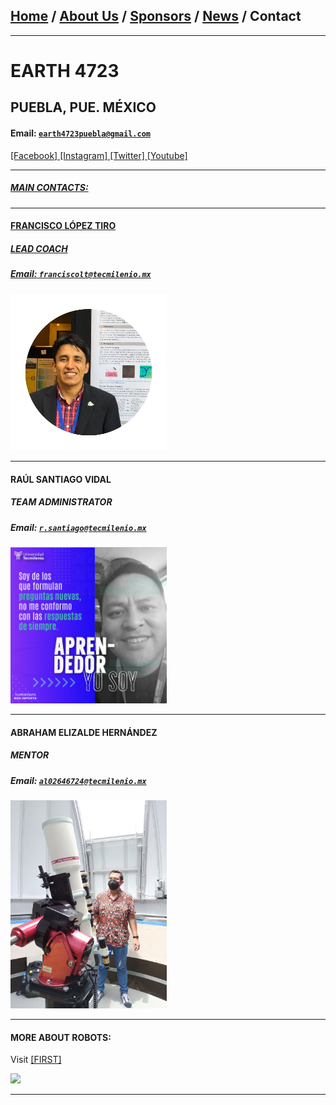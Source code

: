 ## [Home](/index) / [About Us](/about_us) / [Sponsors](/sponsors) / [News](/news) / Contact
___

# EARTH 4723
## PUEBLA, PUE. MÉXICO
#### **Email:** [`earth4723puebla@gmail.com`](mailto:earth4723puebla@gmail.com?subject=%20Hola%20mundo)

<a href="https://facebook.com/earth4723/" target="_blank">[Facebook]
<a href="https://instagram.com/earth4723oficial/" target="_blank">[Instagram]
<a href="https://twitter.com/EARTH4723/" target="_blank">[Twitter]
<a href="https://www.youtube.com/channel/UCeWcOMtKdGn8toLxm1Cse3w/" target="_blank">[Youtube]

___

##### MAIN CONTACTS:
---

#### FRANCISCO LÓPEZ TIRO
##### LEAD COACH
##### **Email:** [`franciscolt@tecmilenio.mx`](mailto:franciscolt@tecmilenio.mx?subject=%20Hola%20Francisco)
<img src="/images/FLT.png" width="250">

---

#### RAÚL SANTIAGO VIDAL
##### TEAM ADMINISTRATOR
##### **Email:** [`r.santiago@tecmilenio.mx`](mailto:r.santiago@tecmilenio.mx?subject=%20Hola%20Raúl)
<img src="/images/RSV.jpg" width="250">

---

#### ABRAHAM ELIZALDE HERNÁNDEZ
##### MENTOR
##### **Email:** [`al02646724@tecmilenio.mx`](mailto:al02646724@tecmilenio.mx?subject=%20Hola%20Braham)
<img src="/images/AEH.jpg" width="250">

---

#### MORE ABOUT ROBOTS:
Visit [[FIRST]](https://www.firstinspires.org/)

  <img src="https://user-images.githubusercontent.com/83673358/128615139-0984e042-6f55-4966-a905-c6b2a0b84edc.png" width="250">

---
